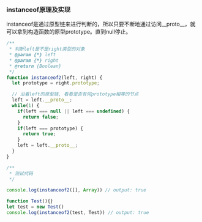 ### instanceof原理及实现
instanceof是通过原型链来进行判断的，所以只要不断地通过访问__proto__，就可以拿到构造函数的原型prototype。直到null停止。
```JavaScript
/**
 * 判断left是不是right类型的对象
 * @param {*} left 
 * @param {*} right 
 * @return {Boolean}
 */
function instanceof2(left, right) {
  let prototype = right.prototype;

  // 沿着left的原型链, 看看是否有何prototype相等的节点
  left = left.__proto__;
  while(1) {
    if(left === null || left === undefined) {
      return false;
    }
    if(left === prototype) {
      return true;
    }
    left = left.__proto__;
  }
}

/**
 * 测试代码
 */

console.log(instanceof2([], Array)) // output: true

function Test(){}
let test = new Test()
console.log(instanceof2(test, Test)) // output: true

```